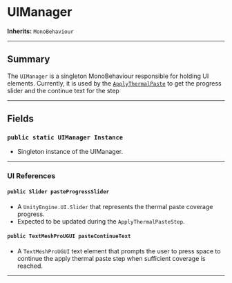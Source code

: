 # UIManager

**Inherits:** `MonoBehaviour`

---

## Summary

The `UIManager` is a singleton MonoBehaviour responsible for holding UI elements. Currently, it is used by the [`ApplyThermalPaste`](../scripts/apply-thermal-paste-step.md) to get the progress slider and the continue text for the step

---

## Fields

### `public static UIManager Instance`

- Singleton instance of the UIManager.

---

### UI References

#### `public Slider pasteProgressSlider`

- A `UnityEngine.UI.Slider` that represents the thermal paste coverage progress.
- Expected to be updated during the `ApplyThermalPasteStep`.

#### `public TextMeshProUGUI pasteContinueText`

- A `TextMeshProUGUI` text element that prompts the user to press space to continue the apply thermal paste step when sufficient coverage is reached.

---
